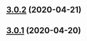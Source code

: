 ## [3.0.2](https://github.com/country-regions/react-country-region-selector/compare/2.1.0...3.0.2) (2020-04-21)



## [3.0.1](https://github.com/country-regions/react-country-region-selector/compare/2.1.0...3.0.1) (2020-04-20)




